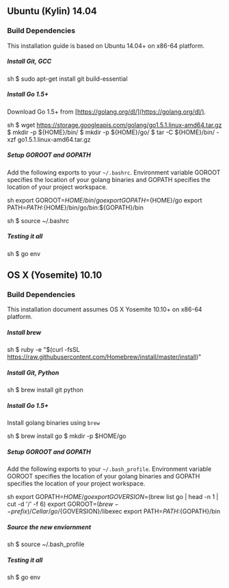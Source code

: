 ## Ubuntu (Kylin) 14.04
### Build Dependencies
This installation guide is based on Ubuntu 14.04+ on x86-64 platform.

##### Install Git, GCC
sh
$ sudo apt-get install git build-essential


##### Install Go 1.5+

Download Go 1.5+ from [https://golang.org/dl/](https://golang.org/dl/).

sh
$ wget https://storage.googleapis.com/golang/go1.5.1.linux-amd64.tar.gz
$ mkdir -p ${HOME}/bin/
$ mkdir -p ${HOME}/go/
$ tar -C ${HOME}/bin/ -xzf go1.5.1.linux-amd64.tar.gz

##### Setup GOROOT and GOPATH

Add the following exports to your ``~/.bashrc``. Environment variable GOROOT specifies the location of your golang binaries
and GOPATH specifies the location of your project workspace.

sh
export GOROOT=${HOME}/bin/go
export GOPATH=${HOME}/go
export PATH=$PATH:${HOME}/bin/go/bin:${GOPATH}/bin

sh
$ source ~/.bashrc


##### Testing it all 
sh
$ go env


## OS X (Yosemite) 10.10
### Build Dependencies
This installation document assumes OS X Yosemite 10.10+ on x86-64 platform.

##### Install brew
sh
$ ruby -e "$(curl -fsSL https://raw.githubusercontent.com/Homebrew/install/master/install)"


##### Install Git, Python
sh
$ brew install git python


##### Install Go 1.5+

Install golang binaries using `brew`

sh
$ brew install go
$ mkdir -p $HOME/go


##### Setup GOROOT and GOPATH

Add the following exports to your ``~/.bash_profile``. Environment variable GOROOT specifies the location of your golang binaries
and GOPATH specifies the location of your project workspace.

sh
export GOPATH=${HOME}/go
export GOVERSION=$(brew list go | head -n 1 | cut -d '/' -f 6)
export GOROOT=$(brew --prefix)/Cellar/go/${GOVERSION}/libexec
export PATH=$PATH:${GOPATH}/bin


##### Source the new enviornment

sh
$ source ~/.bash_profile


##### Testing it all 
sh
$ go env

